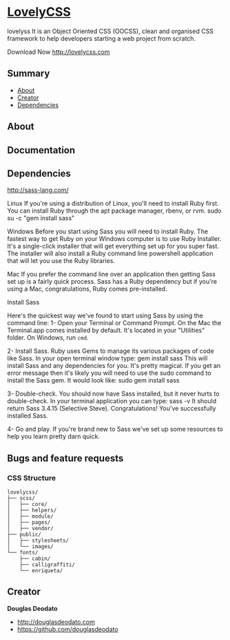 # [LovelyCSS](http://lovelycss.com)

lovelyss It is an Object Oriented CSS (OOCSS), clean and organised CSS framework to help developers starting a web project from scratch.

Download Now http://lovelycss.com


## Summary 

- [About](#about)
- [Creator](#creator)
- [Dependencies](#dependencies)


## About
## Documentation


## Dependencies
http://sass-lang.com/

Linux
If you're using a distribution of Linux, you'll need to install Ruby first. You can install Ruby through the apt package manager, rbenv, or rvm.
sudo su -c "gem install sass"

Windows
Before you start using Sass you will need to install Ruby. The fastest way to get Ruby on your Windows computer is to use Ruby Installer. It's a single-click installer that will get everything set up for you super fast.
The installer will also install a Ruby command line powershell application that will let you use the Ruby libraries.

Mac
If you prefer the command line over an application then getting Sass set up is a fairly quick process. Sass has a Ruby dependency but if you're using a Mac, congratulations, Ruby comes pre-installed.

Install Sass

Here's the quickest way we've found to start using Sass by using the command line:
1- Open your Terminal or Command Prompt. On the Mac the Terminal.app comes installed by default. It's located in your "Utilities" folder. On Windows, run `cmd`.

2- Install Sass. Ruby uses Gems to manage its various packages of code like Sass. In your open terminal window type:
gem install sass
This will install Sass and any dependencies for you. It's pretty magical. If you get an error message then it's likely you will need to use the sudo command to install the Sass gem. It would look like:
sudo gem install sass

3- Double-check. You should now have Sass installed, but it never hurts to double-check. In your terminal application you can type:
sass -v
It should return Sass 3.4.15 (Selective Steve). Congratulations! You've successfully installed Sass.

4- Go and play. If you're brand new to Sass we've set up some resources to help you learn pretty darn quick.



## Bugs and feature requests
### CSS Structure

```
lovelycss/
├── scss/
│   ├── core/
│   ├── helpers/
│   ├── module/
│   ├── pages/
│   ├── vendor/
├── public/
│   ├── stylesheets/
│   └── images/
└── fonts/
    ├── cabin/
    ├── calligraffiti/
    └── enriqueta/
```

## Creator

**Douglas Deodato**

- <http://douglasdeodato.com>
- <https://github.com/douglasdeodato>